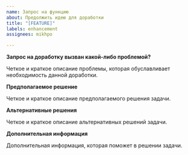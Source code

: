 ```yaml
---
name: Запрос на функцию
about: Предолжить идею для доработки
title: "[FEATURE]"
labels: enhancement
assignees: mikhpo

---
```


**Запрос на доработку вызван какой-либо проблемой?**

Четкое и краткое описание проблемы, которая обуславливает необходимость данной доработки.

**Предполагаемое решение**

Четкое и краткое описание предполагаемого решения задачи.

**Альтернативные решения**

Четкое и краткое описание альтернативных решений задачи.

**Дополнительная информация**

Дополнительная информация, которая поможет в решении задачи.
